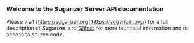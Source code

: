
### Welcome to the Sugarizer Server API documentation

Please visit [https://sugarizer.org](https://sugarizer.org/) for a full description of Sugarizer and [Github](https://github.com/llaske/sugarizer-server) for more technical information and to access to source code.
